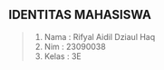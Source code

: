 ## IDENTITAS MAHASISWA
> 1. Nama  : Rifyal Aidil Dziaul Haq
> 2. Nim      : 23090038
> 3. Kelas : 3E
